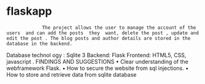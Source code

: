 # flaskapp
                 The project allows the user to manage the account of the users  and can add the posts  they  want, delete the post , update and edit the post . The blog posts and author details are stored in the database in the backend.
Database technol ogy  :  Sqlite 3 
Backend: Flask 
Frontend: HTML5, CSS, javascript .
FINDINGS AND SUGGESTIONS
•	Clear understanding of the webframework Flask.
•	How to secure the website from sql injections.
•	How to store and retrieve data from sqlite database
